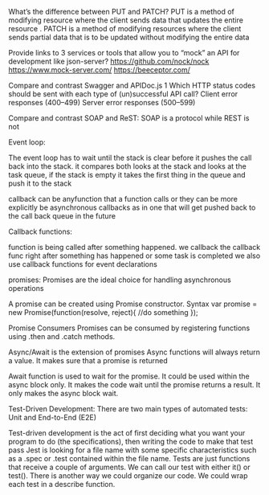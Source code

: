 What’s the difference between PUT and PATCH?
PUT is a method of modifying resource where the client sends data that updates the entire resource . PATCH is a method of modifying resources where the client sends partial data that is to be updated without modifying the entire data

Provide links to 3 services or tools that allow you to “mock” an API for development like json-server?
https://github.com/nock/nock
https://www.mock-server.com/
https://beeceptor.com/

Compare and contrast Swagger and APIDoc.js 1 Which HTTP status codes should be sent with each type of (un)successful API call?
Client error responses (400–499)
Server error responses (500–599)

Compare and contrast SOAP and ReST:
SOAP is a protocol while REST is not

Event loop:

The event loop has to wait until the stack is clear before it pushes the call back into the stack. it compares both
looks at the stack and looks at the task queue, if the stack is empty it takes the first thing in the queue and push it to the stack 

callback can be anyfunction that a function calls or they can be more explicitly be asynchronous callbacks as in one that will get pushed back to the call back queue in the future


Callback functions:

function is being called after something happened. we callback the callback func right after something has happened or some task is completed
we also use callback functions for event declarations

promises:
Promises are the ideal choice for handling asynchronous operations

A promise can be created using Promise constructor.
Syntax
var promise = new Promise(function(resolve, reject){
     //do something
});

Promise Consumers
Promises can be consumed by registering functions using .then and .catch methods.

Async/Await is the extension of promises
Async functions will always return a value. It makes sure that a promise is returned

Await function is used to wait for the promise. It could be used within the async block only. It makes the code wait until the promise returns a result. It only makes the async block wait.

Test-Driven Development:
There are two main types of automated tests: Unit and End-to-End (E2E)

Test-driven development is the act of first deciding what you want your program to do (the specifications), then writing the code to make that test pass
Jest is looking for a file name with some specific characteristics such as a .spec or .test contained within the file name.
Tests are just functions that receive a couple of arguments. We can call our test with either it() or test().
There is another way we could organize our code. We could wrap each test in a describe function.